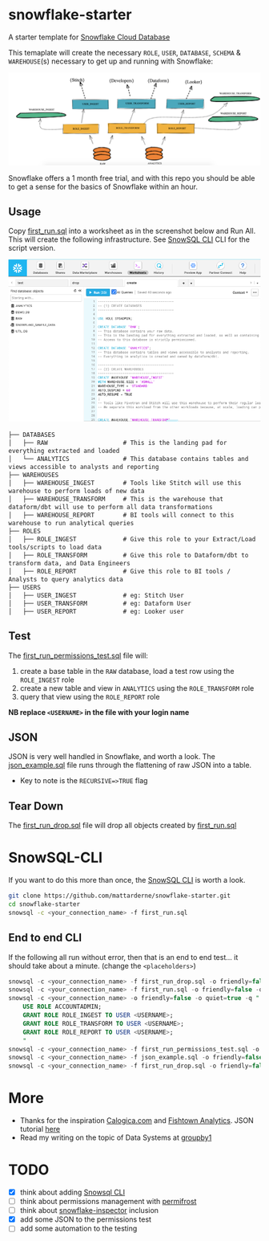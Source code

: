 # snowflake-starter
A starter template for [Snowflake Cloud Database](www.snowflake.com)

This temaplate will create the necessary `ROLE`, `USER`, `DATABASE`, `SCHEMA` & `WAREHOUSE`(s) necessary to get up and running with Snowflake:

![snowflake.png](/assets/snowflake.png)

Snowflake offers a 1 month free trial, and with this repo you should be able to get a sense for the basics of Snowflake within an hour.

## Usage

Copy [first_run.sql](/first_run.sql) into a worksheet as in the screenshot below and Run All. This will create the following infrastructure. See [SnowSQL CLI](#SnowSQL-CLI) CLI for the script version.

![snowflake.png](/assets/worksheet.png)

```
├── DATABASES
│   ├── RAW                     # This is the landing pad for everything extracted and loaded
│   └── ANALYTICS               # This database contains tables and views accessible to analysts and reporting
├── WAREHOUSES
│   ├── WAREHOUSE_INGEST        # Tools like Stitch will use this warehouse to perform loads of new data
│   ├── WAREHOUSE_TRANSFORM     # This is the warehouse that dataform/dbt will use to perform all data transformations
│   ├── WAREHOUSE_REPORT        # BI tools will connect to this warehouse to run analytical queries
├── ROLES
│   ├── ROLE_INGEST             # Give this role to your Extract/Load tools/scripts to load data
│   ├── ROLE_TRANSFORM          # Give this role to Dataform/dbt to transform data, and Data Engineers
│   ├── ROLE_REPORT             # Give this role to BI tools / Analysts to query analytics data
├── USERS
│   ├── USER_INGEST             # eg: Stitch User
│   ├── USER_TRANSFORM          # eg: Dataform User
│   ├── USER_REPORT             # eg: Looker user

```

## Test

The [first_run_permissions_test.sql](/first_run_permissions_test.sql) file will:
1. create a base table in the `RAW` database, load a test row using the `ROLE_INGEST` role
1. create a new table and view in `ANALYTICS` using the `ROLE_TRANSFORM` role
1. query that view using the `ROLE_REPORT` role

**NB replace `<USERNAME>` in the file with your login name** 

## JSON

JSON is very well handled in Snowflake, and worth a look. The [json_example.sql](/json_example.sql) file runs through the flattening of raw JSON into a table.

* Key to note is the `RECURSIVE=>TRUE` flag

## Tear Down

The [first_run_drop.sql](/first_run_drop.sql) file will drop all objects created by [first_run.sql](/first_run.sql) 

# SnowSQL-CLI

If you want to do this more than once, the [SnowSQL CLI](https://docs.snowflake.com/en/user-guide/snowsql.html) is worth a look. 

```bash
git clone https://github.com/mattarderne/snowflake-starter.git
cd snowflake-starter
snowsql -c <your_connection_name> -f first_run.sql
```

## End to end CLI
If the following all run without error, then that is an end to end test... it should take about a minute. (change the `<placeholders>`)

```sql
snowsql -c <your_connection_name> -f first_run_drop.sql -o friendly=false -o quiet=true
snowsql -c <your_connection_name> -f first_run.sql -o friendly=false -o quiet=true
snowsql -c <your_connection_name> -o friendly=false -o quiet=true -q "                                    
    USE ROLE ACCOUNTADMIN;
    GRANT ROLE ROLE_INGEST TO USER <USERNAME>;
    GRANT ROLE ROLE_TRANSFORM TO USER <USERNAME>;
    GRANT ROLE ROLE_REPORT TO USER <USERNAME>;
    "
snowsql -c <your_connection_name> -f first_run_permissions_test.sql -o friendly=false -o quiet=true
snowsql -c <your_connection_name> -f json_example.sql -o friendly=false -o quiet=true
snowsql -c <your_connection_name> -f first_run_drop.sql -o friendly=false -o quiet=true
```

# More

* Thanks for the inspiration [Calogica.com](https://Calogica.com) and [Fishtown Analytics](https://blog.fishtownanalytics.com/how-we-configure-snowflake-fc13f1eb36c4). JSON tutorial [here](https://interworks.com/blog/hcalder/2018/06/19/the-ease-of-working-with-json-in-snowflake/)
* Read my writing on the topic of Data Systems at [groupby1](https://groupby1.substack.com/)


# TODO
* [x] think about adding [Snowsql CLI](https://docs.snowflake.com/en/user-guide/snowsql-install-config.html)
* [ ] think about permissions management with [permifrost](https://gitlab.com/gitlab-data/permifrost)
* [ ] think about [snowflake-inspector](http://snowflakeinspector.hashmapinc.com/) inclusion
* [x] add some JSON to the permissions test
* [ ] add some automation to the testing
